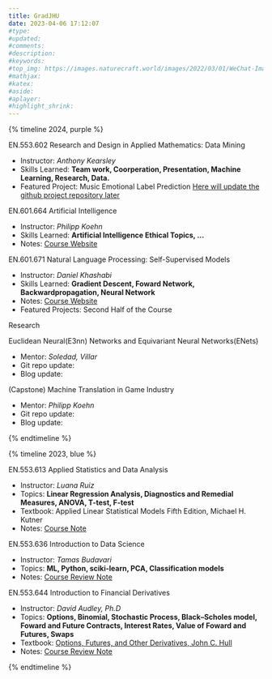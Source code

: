 ```yaml
---
title: GradJHU
date: 2023-04-06 17:12:07
#type:
#updated:
#comments:
#description:
#keywords:
#top_img: https://images.naturecraft.world/images/2022/03/01/WeChat-Image_20220228211407.jpg
#mathjax:
#katex:
#aside:
#aplayer:
#highlight_shrink:
---
```


{% timeline 2024, purple %}

<!-- timeline SPR -->

EN.553.602 Research and Design in Applied Mathematics: Data Mining

- Instructor: *Anthony Kearsley*
- Skills Learned: **Team work, Coorperation, Presentation, Machine Learning, Research, Data.**
- Featured Project: Music Emotional Label Prediction
  [Here will update the github project repository later](https://observablehq.com/d/0d4384b87d99b068)

EN.601.664 Artificial Intelligence

- Instructor: *Philipp Koehn*
- Skills Learned: **Artificial Intelligence Ethical Topics, ...**
- Notes: [Course Website](https://www.cs.jhu.edu/~phi/ai/)

EN.601.671 Natural Language Processing: Self-Supervised Models

- Instructor: *Daniel Khashabi*
- Skills Learned: **Gradient Descent, Foward Network, Backwardpropagation, Neural Network**
- Notes: [Course Website](https://self-supervised.cs.jhu.edu/sp2024/#schedule)
- Featured Projects: Second Half of the Course

Research

Euclidean Neural(E3nn) Networks and Equivariant Neural Networks(ENets)

- Mentor: *Soledad, Villar*
- Git repo update:
- Blog update:

(Capstone) Machine Translation in Game Industry

- Mentor: *Philipp Koehn*
- Git repo update:
- Blog update:

<!-- endtimeline -->

{% endtimeline %}

{% timeline 2023, blue %}

<!-- timeline FALL -->

EN.553.613 Applied Statistics and Data Analysis

- Instructor: *Luana Ruiz*
- Topics: **Linear Regression Analysis, Diagnostics and Remedial Measures, ANOVA, T-test, F-test**
- Textbook: Applied Linear Statistical Models Fifth Edition, Michael H. Kutner
- Notes: [Course Note](https://github.com/XiyahC/JHUWorks/tree/master/Git613Stats)

EN.553.636 Introduction to Data Science

- Instructor: *Tamas Budavari*
- Topics: **ML, Python, sciki-learn, PCA, Classification models**
- Notes: [Course Review Note](https://github.com/XiyahC/JHUWorks/tree/master/Git636IntroDS)

EN.553.644 Introduction to Financial Derivatives

- Instructor: *David Audley, Ph.D*
- Topics: **Options, Binomial, Stochastic Process, Black–Scholes model, Foward and Future Contracts, Interest Rates, Value of Foward and Futures, Swaps**
- Textbook: [Options, Futures, and Other Derivatives, John C. Hull](https://github.com/XiyahC/JHUWorks/blob/master/Git644IntroFinD/John%20C.%20Hull%20-%20Options%2C%20Futures%2C%20and%20Other%20Derivatives-Pearson%20(2017).pdf)
- Notes: [Course Review Note](https://github.com/XiyahC/JHUWorks/blob/master/Git644IntroFinD/finderRev.pdf)

<!-- endtimeline -->

{% endtimeline %}
